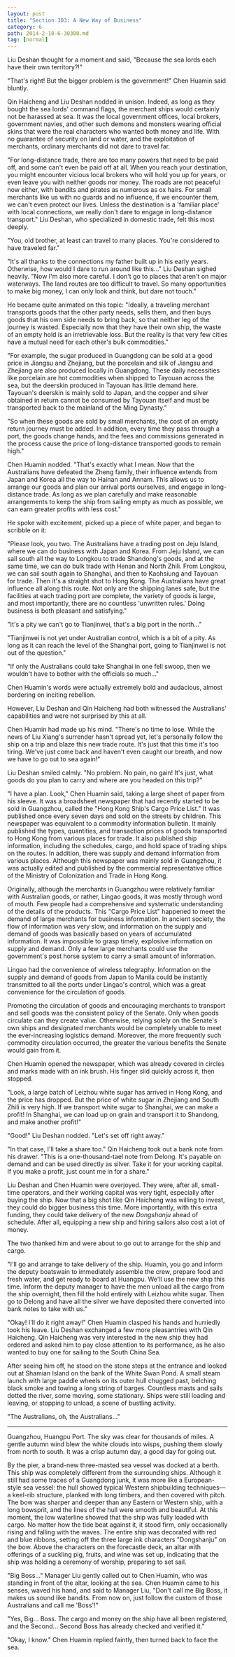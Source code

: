```yaml
---
layout: post
title: "Section 303: A New Way of Business"
category: 6
path: 2014-2-10-6-30300.md
tag: [normal]
---
```


Liu Deshan thought for a moment and said, "Because the sea lords each have their own territory?!"

"That's right! But the bigger problem is the government!" Chen Huamin said bluntly.

Qin Haicheng and Liu Deshan nodded in unison. Indeed, as long as they bought the sea lords' command flags, the merchant ships would certainly not be harassed at sea. It was the local government offices, local brokers, government navies, and other such demons and monsters wearing official skins that were the real characters who wanted both money and life. With no guarantee of security on land or water, and the exploitation of merchants, ordinary merchants did not dare to travel far.

"For long-distance trade, there are too many powers that need to be paid off, and some can't even be paid off at all. When you reach your destination, you might encounter vicious local brokers who will hold you up for years, or even leave you with neither goods nor money. The roads are not peaceful now either, with bandits and pirates as numerous as ox hairs. For small merchants like us with no guards and no influence, if we encounter them, we can't even protect our lives. Unless the destination is a 'familiar place' with local connections, we really don't dare to engage in long-distance transport." Liu Deshan, who specialized in domestic trade, felt this most deeply.

"You, old brother, at least can travel to many places. You're considered to have traveled far."

"It's all thanks to the connections my father built up in his early years. Otherwise, how would I dare to run around like this..." Liu Deshan sighed heavily. "Now I'm also more careful. I don't go to places that aren't on major waterways. The land routes are too difficult to travel. So many opportunities to make big money, I can only look and think, but dare not touch."

He became quite animated on this topic: "Ideally, a traveling merchant transports goods that the other party needs, sells them, and then buys goods that his own side needs to bring back, so that neither leg of the journey is wasted. Especially now that they have their own ship, the waste of an empty hold is an irretrievable loss. But the reality is that very few cities have a mutual need for each other's bulk commodities."

"For example, the sugar produced in Guangdong can be sold at a good price in Jiangsu and Zhejiang, but the porcelain and silk of Jiangsu and Zhejiang are also produced locally in Guangdong. These daily necessities like porcelain are hot commodities when shipped to Tayouan across the sea, but the deerskin produced in Tayouan has little demand here. Tayouan's deerskin is mainly sold to Japan, and the copper and silver obtained in return cannot be consumed by Tayouan itself and must be transported back to the mainland of the Ming Dynasty."

"So when these goods are sold by small merchants, the cost of an empty return journey must be added. In addition, every time they pass through a port, the goods change hands, and the fees and commissions generated in the process cause the price of long-distance transported goods to remain high."

Chen Huamin nodded. "That's exactly what I mean. Now that the Australians have defeated the Zheng family, their influence extends from Japan and Korea all the way to Hainan and Annam. This allows us to arrange our goods and plan our arrival ports ourselves, and engage in long-distance trade. As long as we plan carefully and make reasonable arrangements to keep the ship from sailing empty as much as possible, we can earn greater profits with less cost."

He spoke with excitement, picked up a piece of white paper, and began to scribble on it:

"Please look, you two. The Australians have a trading post on Jeju Island, where we can do business with Japan and Korea. From Jeju Island, we can sail south all the way to Longkou to trade Shandong's goods, and at the same time, we can do bulk trade with Henan and North Zhili. From Longkou, we can sail south again to Shanghai, and then to Kaohsiung and Tayouan for trade. Then it's a straight shot to Hong Kong. The Australians have great influence all along this route. Not only are the shipping lanes safe, but the facilities at each trading port are complete, the variety of goods is large, and most importantly, there are no countless 'unwritten rules.' Doing business is both pleasant and satisfying."

"It's a pity we can't go to Tianjinwei, that's a big port in the north..."

"Tianjinwei is not yet under Australian control, which is a bit of a pity. As long as it can reach the level of the Shanghai port, going to Tianjinwei is not out of the question."

"If only the Australians could take Shanghai in one fell swoop, then we wouldn't have to bother with the officials so much..."

Chen Huamin's words were actually extremely bold and audacious, almost bordering on inciting rebellion.

However, Liu Deshan and Qin Haicheng had both witnessed the Australians' capabilities and were not surprised by this at all.

Chen Huamin had made up his mind. "There's no time to lose. While the news of Liu Xiang's surrender hasn't spread yet, let's personally follow the ship on a trip and blaze this new trade route. It's just that this time it's too tiring. We've just come back and haven't even caught our breath, and now we have to go out to sea again!"

Liu Deshan smiled calmly. "No problem. No pain, no gain! It's just, what goods do you plan to carry and where are you headed on this trip?"

"I have a plan. Look," Chen Huamin said, taking a large sheet of paper from his sleeve. It was a broadsheet newspaper that had recently started to be sold in Guangzhou, called the "Hong Kong Ship's Cargo Price List." It was published once every seven days and sold on the streets by children. This newspaper was equivalent to a commodity information bulletin. It mainly published the types, quantities, and transaction prices of goods transported to Hong Kong from various places for trade. It also published ship information, including the schedules, cargo, and hold space of trading ships on the routes. In addition, there was supply and demand information from various places. Although this newspaper was mainly sold in Guangzhou, it was actually edited and published by the commercial representative office of the Ministry of Colonization and Trade in Hong Kong.

Originally, although the merchants in Guangzhou were relatively familiar with Australian goods, or rather, Lingao goods, it was mostly through word of mouth. Few people had a comprehensive and systematic understanding of the details of the products. This "Cargo Price List" happened to meet the demand of large merchants for business information. In ancient society, the flow of information was very slow, and information on the supply and demand of goods was basically based on years of accumulated information. It was impossible to grasp timely, explosive information on supply and demand. Only a few large merchants could use the government's post horse system to carry a small amount of information.

Lingao had the convenience of wireless telegraphy. Information on the supply and demand of goods from Japan to Manila could be instantly transmitted to all the ports under Lingao's control, which was a great convenience for the circulation of goods.

Promoting the circulation of goods and encouraging merchants to transport and sell goods was the consistent policy of the Senate. Only when goods circulate can they create value. Otherwise, relying solely on the Senate's own ships and designated merchants would be completely unable to meet the ever-increasing logistics demand. Moreover, the more frequently such commodity circulation occurred, the greater the various benefits the Senate would gain from it.

Chen Huamin opened the newspaper, which was already covered in circles and marks made with an ink brush. His finger slid quickly across it, then stopped.

"Look, a large batch of Leizhou white sugar has arrived in Hong Kong, and the price has dropped. But the price of white sugar in Zhejiang and South Zhili is very high. If we transport white sugar to Shanghai, we can make a profit! In Shanghai, we can load up on grain and transport it to Shandong, and make another profit!"

"Good!" Liu Deshan nodded. "Let's set off right away."

"In that case, I'll take a share too." Qin Haicheng took out a bank note from his drawer. "This is a one-thousand-tael note from Delong. It's payable on demand and can be used directly as silver. Take it for your working capital. If you make a profit, just count me in for a share."

Liu Deshan and Chen Huamin were overjoyed. They were, after all, small-time operators, and their working capital was very tight, especially after buying the ship. Now that a big shot like Qin Haicheng was willing to invest, they could do bigger business this time. More importantly, with this extra funding, they could take delivery of the new *Dongshanju* ahead of schedule. After all, equipping a new ship and hiring sailors also cost a lot of money.

The two thanked him and were about to go out to arrange for the ship and cargo.

"I'll go and arrange to take delivery of the ship. Huamin, you go and inform the deputy boatswain to immediately assemble the crew, prepare food and fresh water, and get ready to board at Huangpu. We'll use the new ship this time. Inform the deputy manager to have the men unload all the cargo from the ship overnight, then fill the hold entirely with Leizhou white sugar. Then go to Delong and have all the silver we have deposited there converted into bank notes to take with us."

"Okay! I'll do it right away!" Chen Huamin clasped his hands and hurriedly took his leave. Liu Deshan exchanged a few more pleasantries with Qin Haicheng. Qin Haicheng was very interested in the new ship they had ordered and asked him to pay close attention to its performance, as he also wanted to buy one for sailing to the South China Sea.

After seeing him off, he stood on the stone steps at the entrance and looked out at Shamian Island on the bank of the White Swan Pond. A small steam launch with large paddle wheels on its outer hull chugged past, belching black smoke and towing a long string of barges. Countless masts and sails dotted the river, some moving, some stationary. Ships were still loading and leaving, or stopping to unload, a scene of bustling activity.

"The Australians, oh, the Australians..."

***

Guangzhou, Huangpu Port. The sky was clear for thousands of miles. A gentle autumn wind blew the white clouds into wisps, pushing them slowly from north to south. It was a crisp autumn day, a good day for going out.

By the pier, a brand-new three-masted sea vessel was docked at a berth. This ship was completely different from the surrounding ships. Although it still had some traces of a Guangdong junk, it was more like a European-style sea vessel: the hull showed typical Western shipbuilding techniques—a keel-rib structure, planked with long timbers, and then covered with pitch. The bow was sharper and deeper than any Eastern or Western ship, with a long bowsprit, and the lines of the hull were smooth and beautiful. At this moment, the low waterline showed that the ship was fully loaded with cargo. No matter how the tide beat against it, it stood firm, only occasionally rising and falling with the waves. The entire ship was decorated with red and blue ribbons, setting off the three large ink characters "Dongshanju" on the bow. Above the characters on the forecastle deck, an altar with offerings of a suckling pig, fruits, and wine was set up, indicating that the ship was holding a ceremony of worship, preparing to set sail.

"Big Boss..." Manager Liu gently called out to Chen Huamin, who was standing in front of the altar, looking at the sea. Chen Huamin came to his senses, waved his hand, and said to Manager Liu, "Don't call me Big Boss, it makes us sound like bandits. From now on, just follow the custom of those Australians and call me 'Boss'!"

"Yes, Big... Boss. The cargo and money on the ship have all been registered, and the Second... Second Boss has already checked and verified it."

"Okay, I know." Chen Huamin replied faintly, then turned back to face the sea.